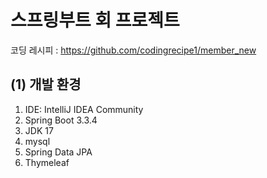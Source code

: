 # 스프링부트 회 프로젝트
코딩 레시피 : https://github.com/codingrecipe1/member_new

## (1) 개발 환경
1. IDE: IntelliJ IDEA Community
2. Spring Boot 3.3.4
3. JDK 17
4. mysql
5. Spring Data JPA
6. Thymeleaf
